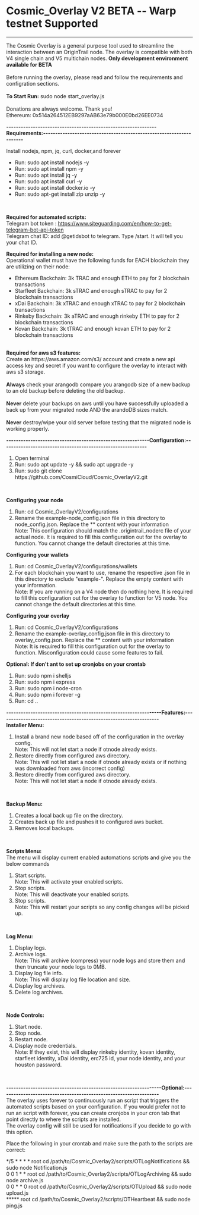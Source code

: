 # Cosmic_Overlay V2 BETA  -- Warp testnet Supported
------------------------------------------------------------------------------------------------------------------------------------------------------------------
The Cosmic Overlay is a general purpose tool used to streamline the interaction between an OriginTrail node. The overlay is compatible with both V4 single chain and V5 multichain nodes.  <b>Only development environment available for BETA</b>
<br><br>
Before running the overlay, please read and follow the requirements and configration sections.
<br>
<br>
<b>To Start Run:</b> sudo node start_overlay.js
<br><br>
Donations are always welcome. Thank you! <br>
Ethereum: 0x514a264512EB9297aAB63e79b000E0bd26EE0734<br>

<b>--------------------------------------------------------------Requirements:--------------------------------------------------------------------</b>

Install nodejs, npm, jq, curl, docker,and forever
<ul>
<li>Run: sudo apt install nodejs -y</li>
<li>Run: sudo apt install npm -y</li>
<li>Run: sudo apt install jq -y</li>
<li>Run: sudo apt install curl -y</li>
<li>Run: sudo apt install docker.io -y</li>
<li>Run: sudo apt-get install zip unzip -y</li>
</ul><br>

<b>Required for automated scripts:</b><br>
Telegram bot token : https://www.siteguarding.com/en/how-to-get-telegram-bot-api-token <br>
Telegram chat ID: add @getidsbot to telegram. Type /start. It will tell you your chat ID.<br>

<b>Required for installing a new node:</b><br>
Operational wallet must have the following funds for EACH blockchain they are utilizing on their node:
  <ul>
  <li>Ethereum Backchain: 3k TRAC and enough ETH to pay for 2 blockchain transactions</li>
  <li>Starfleet Backchain: 3k sTRAC and enough sTRAC to pay for 2 blockchain transactions</li>
  <li>xDai Backchain: 3k xTRAC and enough xTRAC to pay for 2 blockchain transactions</li>
  <li>Rinkeby Backchain: 3k aTRAC and enough rinkeby ETH to pay for 2 blockchain transactions</li>
  <li>Kovan Backchain: 3k tTRAC and enough kovan ETH to pay for 2 blockchain transactions</li>
  </ul>
<br>
<b>Required for aws s3 features:</b><br>
Create an https://aws.amazon.com/s3/ account and create a new api access key and secret if you want to configure the overlay to interact with aws s3 storage. 
<br><br>
<b>Always</b> check your arangodb compare you arangodb size of a new backup to an old backup before deleting the old backup.<br><br>
<b>Never</b> delete your backups on aws until you have successfully uploaded a back up from your migrated node AND the arandoDB sizes match.<br><br>
<b>Never</b> destroy/wipe your old server before testing that the migrated node is working properly.

<b>-----------------------------------------------------------Configuration:------------------------------------------------------------</b>

<ol>
<li>Open terminal</li>
<li>Run: sudo apt update -y && sudo apt upgrade -y</li>
<li>Run: sudo git clone https://github.com/CosmiCloud/Cosmic_OverlayV2.git</li>
</ol>
<br>

<b>Configuring your node</b>
<ol>
<li>Run: cd Cosmic_OverlayV2/configurations</li>
<li>Rename the example-node_config.json file in this directory to node_config.json. Replace the ** content with your information<br>
  Note: This configuration should match the .origintrail_noderc file of your actual node. It is required to fill this configuration out for the overlay to function. You cannot change the default directories at this time.
</li>
</ol>

<b>Configuring your wallets</b>
<ol>
<li>Run: cd Cosmic_OverlayV2/configurations/wallets</li>
<li>For each blockchain you want to use, rename the respective .json file in this directory to exclude "example-". Replace the empty content with your information.<br>
  Note: If you are running on a V4 node then do nothing here. It is required to fill this configuration out for the overlay to function for V5 node. You cannot change the default directories at this time.
</li>
</ol>

<b>Configuring your overlay</b>
<ol>
<li>Run: cd Cosmic_OverlayV2/configurations</li>
<li>Rename the example-overlay_config.json file in this directory to overlay_config.json. Replace the ** content with your information<br>
  Note: It is required to fill this configuration out for the overlay to function. Misconfiguration could cause some features to fail.
</li>
</ol>

<b>Optional: If don't ant to set up cronjobs on your crontab</b>
<ol>
<li>Run: sudo npm i shelljs</li>
<li>Run: sudo npm i express</li>
<li>Run: sudo npm i node-cron</li>
<li>Run: sudo npm i forever -g</li>
<li>Run: cd ..</li>
</ol>

<b>----------------------------------------------------------------Features:------------------------------------------------------------------</b><br>
<b>Installer Menu:</b>
<ol>
<li>Install a brand new node based off of the configuration in the overlay config. <br>
Note: This will not let start a node if otnode already exists.</li>
<li>Restore directly from configured aws directory.<br>
Note: This will not let start a node if otnode already exists or if nothing was downloaded from aws (incorrect config)</li>
<li>Restore directly from configured aws directory.<br>
Note: This will not let start a node if otnode already exists.</li>
</ol><br>

<b>Backup Menu:</b>
<ol>
<li>Creates a local back up file on the directory.</li>
<li>Creates back up file and pushes it to configured aws bucket.</li>
<li>Removes local backups.</li>
</ol><br>

<b>Scripts Menu:</b><br>
The menu will display current enabled automations scripts and give you the below commands
<ol>
<li>Start scripts. <br>
Note: This will activate your enabled scripts.</li>
<li>Stop scripts. <br>
Note: This will deactivate your enabled scripts.</li>
<li>Stop scripts. <br>
Note: This will restart your scripts so any config changes will be picked up.</li>
</ol><br>

<b>Log Menu:</b>
<ol>
<li>Display logs.</li>
<li>Archive logs. <br>
Note: This will archive (compress) your node logs and store them and then truncate your node logs to 0MB.</li>
<li>Display log file info. <br>
Note: This will display log file location and size.</li>
<li>Display log archives.</li>
<li>Delete log archives.</li>
</ol><br>

<b>Node Controls:</b>
<ol>
<li>Start node.</li>
<li>Stop node.</li>
<li>Restart node.</li>
<li>Display node credentials. <br>
Note: If they exist, this will display rinkeby identity, kovan identity, starfleet identity, xDai identity, erc725 id, your node identity, and your houston password.</li>
</ol><br>

<b>----------------------------------------------------------------Optional:------------------------------------------------------------------</b><br>
The overlay uses forever to continuously run an script that triggers the automated scripts based on your configuration. If you would prefer not to run an script with forever, you can create cronjobs in your cron tab that point directly to where the scripts are installed.<br>
The overlay config will still be used for notifications if you decide to go with this option.<br>

Place the following in your crontab and make sure the path to the scripts are correct:<br>

*/5 * * * * root cd /path/to/Cosmic_Overlay2/scripts/OTLogNotifications && sudo node Notification.js<br>
0 0 1 * * root cd /path/to/Cosmic_Overlay2/scripts/OTLogArchiving && sudo node archive.js<br>
0 0 * * 0 root cd /path/to/Cosmic_Overlay2/scripts/OTUpload && sudo node upload.js<br>
***** root cd /path/to/Cosmic_Overlay2/scripts/OTHeartbeat && sudo node ping.js


